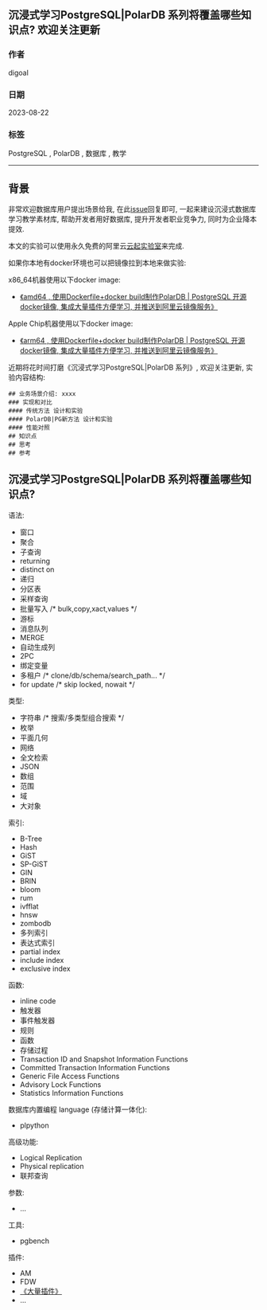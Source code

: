 ## 沉浸式学习PostgreSQL|PolarDB 系列将覆盖哪些知识点? 欢迎关注更新   
        
### 作者        
digoal        
        
### 日期        
2023-08-22      
        
### 标签        
PostgreSQL , PolarDB , 数据库 , 教学     
        
----        
        
## 背景    
非常欢迎数据库用户提出场景给我, 在此[issue](https://github.com/digoal/blog/issues/121)回复即可, 一起来建设沉浸式数据库学习教学素材库, 帮助开发者用好数据库, 提升开发者职业竞争力, 同时为企业降本提效.    
     
本文的实验可以使用永久免费的阿里云[云起实验室](https://developer.aliyun.com/adc/scenario/exp/f55dbfac77c0467a9d3cd95ff6697a31)来完成.      
    
如果你本地有docker环境也可以把镜像拉到本地来做实验:    
     
x86_64机器使用以下docker image:    
- [《amd64 , 使用Dockerfile+docker build制作PolarDB | PostgreSQL 开源docker镜像, 集成大量插件方便学习, 并推送到阿里云镜像服务》](../202307/20230710_03.md)    
    
Apple Chip机器使用以下docker image:    
- [《arm64 , 使用Dockerfile+docker build制作PolarDB | PostgreSQL 开源docker镜像, 集成大量插件方便学习, 并推送到阿里云镜像服务》](../202308/20230814_02.md)    
     
近期将花时间打磨《沉浸式学习PostgreSQL|PolarDB 系列》, 欢迎关注更新, 实验内容结构:     
```  
## 业务场景介绍: xxxx   
### 实现和对比    
#### 传统方法 设计和实验     
#### PolarDB|PG新方法 设计和实验    
#### 性能对照  
## 知识点    
## 思考    
## 参考    
```  
    
## 沉浸式学习PostgreSQL|PolarDB 系列将覆盖哪些知识点?    
    
语法:    
- 窗口    
- 聚合    
- 子查询    
- returning   
- distinct on  
- 递归    
- 分区表    
- 采样查询    
- 批量写入  /* bulk,copy,xact,values */  
- 游标   
- 消息队列    
- MERGE   
- 自动生成列   
- 2PC  
- 绑定变量  
- 多租户  /* clone/db/schema/search_path... */
- for update /* skip locked, nowait */
  
    
类型:     
- 字符串  /* 搜索/多类型组合搜索 */     
- 枚举    
- 平面几何  
- 网络  
- 全文检索  
- JSON  
- 数组   
- 范围   
- 域  
- 大对象  
  
  
索引:    
- B-Tree  
- Hash  
- GiST  
- SP-GiST  
- GIN  
- BRIN  
- bloom  
- rum  
- ivfflat  
- hnsw  
- zombodb  
- 多列索引  
- 表达式索引  
- partial index  
- include index  
- exclusive index   
    
  
函数:    
- inline code  
- 触发器    
- 事件触发器  
- 规则    
- 函数    
- 存储过程    
- Transaction ID and Snapshot Information Functions  
- Committed Transaction Information Functions  
- Generic File Access Functions  
- Advisory Lock Functions  
- Statistics Information Functions  
  
  
数据库内置编程 language (存储计算一体化):    
- plpython  
  
  
高级功能:    
- Logical Replication   
- Physical replication   
- 联邦查询    
  
参数:  
- ...  
  
工具:
- pgbench  
  
插件:    
- AM   
- FDW    
- [《大量插件》](../202307/20230710_03.md)    
- ...    
     
  
